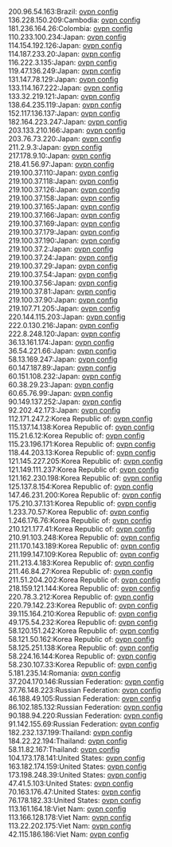 200.96.54.163:Brazil: [ovpn config](vpn/200_96_54_163.ovpn)  
136.228.150.209:Cambodia: [ovpn config](vpn/136_228_150_209.ovpn)  
181.236.164.26:Colombia: [ovpn config](vpn/181_236_164_26.ovpn)  
110.233.100.234:Japan: [ovpn config](vpn/110_233_100_234.ovpn)  
114.154.192.126:Japan: [ovpn config](vpn/114_154_192_126.ovpn)  
114.187.233.20:Japan: [ovpn config](vpn/114_187_233_20.ovpn)  
116.222.3.135:Japan: [ovpn config](vpn/116_222_3_135.ovpn)  
119.47.136.249:Japan: [ovpn config](vpn/119_47_136_249.ovpn)  
131.147.78.129:Japan: [ovpn config](vpn/131_147_78_129.ovpn)  
133.114.167.222:Japan: [ovpn config](vpn/133_114_167_222.ovpn)  
133.32.219.121:Japan: [ovpn config](vpn/133_32_219_121.ovpn)  
138.64.235.119:Japan: [ovpn config](vpn/138_64_235_119.ovpn)  
152.117.136.137:Japan: [ovpn config](vpn/152_117_136_137.ovpn)  
182.164.223.247:Japan: [ovpn config](vpn/182_164_223_247.ovpn)  
203.133.210.166:Japan: [ovpn config](vpn/203_133_210_166.ovpn)  
203.76.73.220:Japan: [ovpn config](vpn/203_76_73_220.ovpn)  
211.2.9.3:Japan: [ovpn config](vpn/211_2_9_3.ovpn)  
217.178.9.10:Japan: [ovpn config](vpn/217_178_9_10.ovpn)  
218.41.56.97:Japan: [ovpn config](vpn/218_41_56_97.ovpn)  
219.100.37.110:Japan: [ovpn config](vpn/219_100_37_110.ovpn)  
219.100.37.118:Japan: [ovpn config](vpn/219_100_37_118.ovpn)  
219.100.37.126:Japan: [ovpn config](vpn/219_100_37_126.ovpn)  
219.100.37.158:Japan: [ovpn config](vpn/219_100_37_158.ovpn)  
219.100.37.165:Japan: [ovpn config](vpn/219_100_37_165.ovpn)  
219.100.37.166:Japan: [ovpn config](vpn/219_100_37_166.ovpn)  
219.100.37.169:Japan: [ovpn config](vpn/219_100_37_169.ovpn)  
219.100.37.179:Japan: [ovpn config](vpn/219_100_37_179.ovpn)  
219.100.37.190:Japan: [ovpn config](vpn/219_100_37_190.ovpn)  
219.100.37.2:Japan: [ovpn config](vpn/219_100_37_2.ovpn)  
219.100.37.24:Japan: [ovpn config](vpn/219_100_37_24.ovpn)  
219.100.37.29:Japan: [ovpn config](vpn/219_100_37_29.ovpn)  
219.100.37.54:Japan: [ovpn config](vpn/219_100_37_54.ovpn)  
219.100.37.56:Japan: [ovpn config](vpn/219_100_37_56.ovpn)  
219.100.37.81:Japan: [ovpn config](vpn/219_100_37_81.ovpn)  
219.100.37.90:Japan: [ovpn config](vpn/219_100_37_90.ovpn)  
219.107.71.205:Japan: [ovpn config](vpn/219_107_71_205.ovpn)  
220.144.115.203:Japan: [ovpn config](vpn/220_144_115_203.ovpn)  
222.0.130.216:Japan: [ovpn config](vpn/222_0_130_216.ovpn)  
222.8.248.120:Japan: [ovpn config](vpn/222_8_248_120.ovpn)  
36.13.161.174:Japan: [ovpn config](vpn/36_13_161_174.ovpn)  
36.54.221.66:Japan: [ovpn config](vpn/36_54_221_66.ovpn)  
58.13.169.247:Japan: [ovpn config](vpn/58_13_169_247.ovpn)  
60.147.187.89:Japan: [ovpn config](vpn/60_147_187_89.ovpn)  
60.151.108.232:Japan: [ovpn config](vpn/60_151_108_232.ovpn)  
60.38.29.23:Japan: [ovpn config](vpn/60_38_29_23.ovpn)  
60.65.76.99:Japan: [ovpn config](vpn/60_65_76_99.ovpn)  
90.149.137.252:Japan: [ovpn config](vpn/90_149_137_252.ovpn)  
92.202.42.173:Japan: [ovpn config](vpn/92_202_42_173.ovpn)  
112.171.247.2:Korea Republic of: [ovpn config](vpn/112_171_247_2.ovpn)  
115.137.14.138:Korea Republic of: [ovpn config](vpn/115_137_14_138.ovpn)  
115.21.6.12:Korea Republic of: [ovpn config](vpn/115_21_6_12.ovpn)  
115.23.196.171:Korea Republic of: [ovpn config](vpn/115_23_196_171.ovpn)  
118.44.203.13:Korea Republic of: [ovpn config](vpn/118_44_203_13.ovpn)  
121.145.227.205:Korea Republic of: [ovpn config](vpn/121_145_227_205.ovpn)  
121.149.111.237:Korea Republic of: [ovpn config](vpn/121_149_111_237.ovpn)  
121.162.230.198:Korea Republic of: [ovpn config](vpn/121_162_230_198.ovpn)  
125.137.8.154:Korea Republic of: [ovpn config](vpn/125_137_8_154.ovpn)  
147.46.231.200:Korea Republic of: [ovpn config](vpn/147_46_231_200.ovpn)  
175.210.37.131:Korea Republic of: [ovpn config](vpn/175_210_37_131.ovpn)  
1.233.70.57:Korea Republic of: [ovpn config](vpn/1_233_70_57.ovpn)  
1.246.176.76:Korea Republic of: [ovpn config](vpn/1_246_176_76.ovpn)  
210.121.177.41:Korea Republic of: [ovpn config](vpn/210_121_177_41.ovpn)  
210.91.103.248:Korea Republic of: [ovpn config](vpn/210_91_103_248.ovpn)  
211.170.143.189:Korea Republic of: [ovpn config](vpn/211_170_143_189.ovpn)  
211.199.147.109:Korea Republic of: [ovpn config](vpn/211_199_147_109.ovpn)  
211.213.4.183:Korea Republic of: [ovpn config](vpn/211_213_4_183.ovpn)  
211.46.84.27:Korea Republic of: [ovpn config](vpn/211_46_84_27.ovpn)  
211.51.204.202:Korea Republic of: [ovpn config](vpn/211_51_204_202.ovpn)  
218.159.121.144:Korea Republic of: [ovpn config](vpn/218_159_121_144.ovpn)  
220.78.3.212:Korea Republic of: [ovpn config](vpn/220_78_3_212.ovpn)  
220.79.142.23:Korea Republic of: [ovpn config](vpn/220_79_142_23.ovpn)  
39.115.164.210:Korea Republic of: [ovpn config](vpn/39_115_164_210.ovpn)  
49.175.54.232:Korea Republic of: [ovpn config](vpn/49_175_54_232.ovpn)  
58.120.151.242:Korea Republic of: [ovpn config](vpn/58_120_151_242.ovpn)  
58.121.50.162:Korea Republic of: [ovpn config](vpn/58_121_50_162.ovpn)  
58.125.251.138:Korea Republic of: [ovpn config](vpn/58_125_251_138.ovpn)  
58.224.16.144:Korea Republic of: [ovpn config](vpn/58_224_16_144.ovpn)  
58.230.107.33:Korea Republic of: [ovpn config](vpn/58_230_107_33.ovpn)  
5.181.235.14:Romania: [ovpn config](vpn/5_181_235_14.ovpn)  
37.204.170.146:Russian Federation: [ovpn config](vpn/37_204_170_146.ovpn)  
37.76.148.223:Russian Federation: [ovpn config](vpn/37_76_148_223.ovpn)  
46.188.49.105:Russian Federation: [ovpn config](vpn/46_188_49_105.ovpn)  
86.102.185.132:Russian Federation: [ovpn config](vpn/86_102_185_132.ovpn)  
90.188.94.220:Russian Federation: [ovpn config](vpn/90_188_94_220.ovpn)  
91.142.155.69:Russian Federation: [ovpn config](vpn/91_142_155_69.ovpn)  
182.232.137.199:Thailand: [ovpn config](vpn/182_232_137_199.ovpn)  
184.22.22.194:Thailand: [ovpn config](vpn/184_22_22_194.ovpn)  
58.11.82.167:Thailand: [ovpn config](vpn/58_11_82_167.ovpn)  
104.173.178.141:United States: [ovpn config](vpn/104_173_178_141.ovpn)  
163.182.174.159:United States: [ovpn config](vpn/163_182_174_159.ovpn)  
173.198.248.39:United States: [ovpn config](vpn/173_198_248_39.ovpn)  
47.41.5.103:United States: [ovpn config](vpn/47_41_5_103.ovpn)  
70.163.176.47:United States: [ovpn config](vpn/70_163_176_47.ovpn)  
76.178.182.33:United States: [ovpn config](vpn/76_178_182_33.ovpn)  
113.161.164.18:Viet Nam: [ovpn config](vpn/113_161_164_18.ovpn)  
113.166.128.178:Viet Nam: [ovpn config](vpn/113_166_128_178.ovpn)  
113.22.202.175:Viet Nam: [ovpn config](vpn/113_22_202_175.ovpn)  
42.115.186.186:Viet Nam: [ovpn config](vpn/42_115_186_186.ovpn)  
